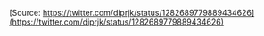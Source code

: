 [Source: https://twitter.com/diprjk/status/1282689779889434626](https://twitter.com/diprjk/status/1282689779889434626)